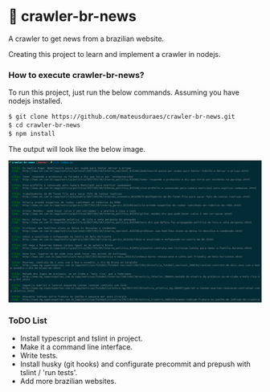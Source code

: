 # :newspaper:  crawler-br-news

A crawler to get news from a brazilian website.

Creating this project to learn and implement a crawler in nodejs.

### How to execute crawler-br-news?

To run this project, just run the below commands. Assuming you have nodejs installed.

```sh
$ git clone https://github.com/mateusduraes/crawler-br-news.git
$ cd crawler-br-news
$ npm install
```

The output will look like the below image.

![Output image](/output.png)



### ToDO List


* Install typescript and tslint in project.
* Make it a command line interface.
* Write tests.
* Install husky (git hooks) and configurate precommit and prepush with tslint / 'run tests'.
* Add more brazilian websites.
